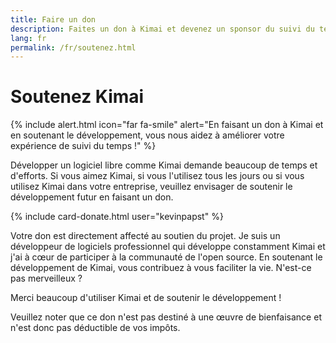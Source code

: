 ```yaml
---
title: Faire un don
description: Faites un don à Kimai et devenez un sponsor du suivi du temps
lang: fr
permalink: /fr/soutenez.html
---
```


# Soutenez Kimai

{% include alert.html icon="far fa-smile" alert="En faisant un don à Kimai et en soutenant le développement, vous nous aidez à améliorer votre expérience de suivi du temps !" %}

Développer un logiciel libre comme Kimai demande beaucoup de temps et d'efforts.
Si vous aimez Kimai, si vous l'utilisez tous les jours ou si vous utilisez Kimai dans votre entreprise, veuillez envisager de soutenir le développement futur en faisant un don.

{% include card-donate.html user="kevinpapst" %}

Votre don est directement affecté au soutien du projet. Je suis un développeur de logiciels professionnel qui développe constamment Kimai et j'ai à cœur de participer à la communauté de l'open source.
En soutenant le développement de Kimai, vous contribuez à vous faciliter la vie. N'est-ce pas merveilleux ?

Merci beaucoup d'utiliser Kimai et de soutenir le développement !

Veuillez noter que ce don n'est pas destiné à une œuvre de bienfaisance et n'est donc pas déductible de vos impôts.
